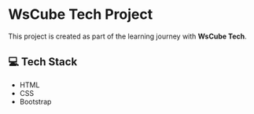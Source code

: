 # WsCube Tech Project

This project is created as part of the learning journey with **WsCube Tech**.


## 💻 Tech Stack
- HTML
- CSS
- Bootstrap